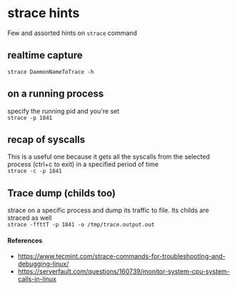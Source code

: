 # strace hints
Few and assorted hints on `strace` command

## realtime capture
`strace DaemonNameToTrace -h`

## on a running process
specify the running pid and you're set<br>
`strace -p 1841`

## recap of syscalls
This is a useful one because it gets all the syscalls from the selected process (ctrl+c to exit) in a specified period of
time<br>
`strace -c -p 1841`

## Trace dump (childs too)
strace on a specific process and dump its traffic to file. Its childs are straced as well<br>
`strace -ffttT -p 1841 -o /tmp/trace.output.out`





#### References
- https://www.tecmint.com/strace-commands-for-troubleshooting-and-debugging-linux/
- https://serverfault.com/questions/160739/monitor-system-cpu-system-calls-in-linux

